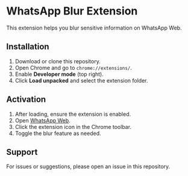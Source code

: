 # WhatsApp Blur Extension

This extension helps you blur sensitive information on WhatsApp Web.

## Installation

1. Download or clone this repository.
2. Open Chrome and go to `chrome://extensions/`.
3. Enable **Developer mode** (top right).
4. Click **Load unpacked** and select the extension folder.

## Activation

1. After loading, ensure the extension is enabled.
2. Open [WhatsApp Web](https://web.whatsapp.com/).
3. Click the extension icon in the Chrome toolbar.
4. Toggle the blur feature as needed.

## Support

For issues or suggestions, please open an issue in this repository.
